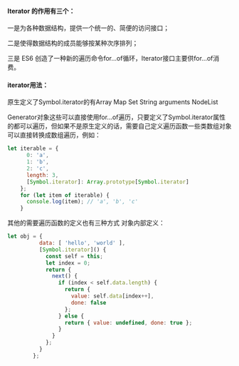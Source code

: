 #### Iterator 的作用有三个：

一是为各种数据结构，提供一个统一的、简便的访问接口；

二是使得数据结构的成员能够按某种次序排列；

三是 ES6 创造了一种新的遍历命令for...of循环，Iterator接口主要供for...of消费。

#### iterator用法：

原生定义了Symbol.iterator的有Array Map Set String arguments NodeList

Generator对象这些可以直接使用for...of遍历，只要定义了Symbol.iterator属性的都可以遍历，但如果不是原生定义的话，需要自己定义遍历函数一些类数组对象可以直接转换成数组遍历，例如：

```javascript
let iterable = {
	  0: 'a',
	  1: 'b',
	  2: 'c',
	  length: 3,
	  [Symbol.iterator]: Array.prototype[Symbol.iterator]
	};
	for (let item of iterable) {
	  console.log(item); // 'a', 'b', 'c'
	}
```

其他的需要遍历函数的定义也有三种方式
对象内部定义：		

```javascript
let obj = {
		  data: [ 'hello', 'world' ],
		  [Symbol.iterator]() {
		    const self = this;
		    let index = 0;
		    return {
		      next() {
		        if (index < self.data.length) {
		          return {
		            value: self.data[index++],
		            done: false
		          };
		        } else {
		          return { value: undefined, done: true };
		        }
		      }
		    };
		  }
		};
```

